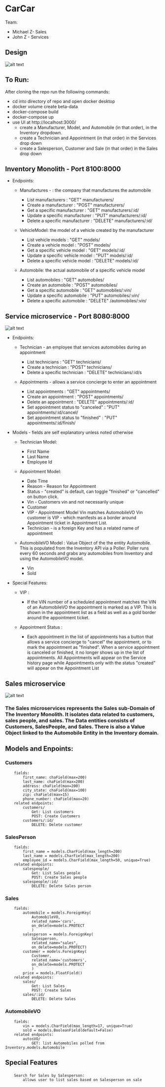 # CarCar

Team:

* Michael Z- Sales
* John Z - Services

## Design
![alt text](/img/projectDiagram.png "Project overview")

## To Run:
After cloning the repo run the following commands:
- cd into directory of repo and open docker desktop
- docker volume create beta-data
- docker-compose build
- docker-compose up
- use UI at http://localhost:3000/
    - create a Manufacturer, Model, and Automobile (in that order), in the Inventory dropdown.
    - create a Technician and Appointment (in that order) in the Services drop down
    - create a Salesperson, Customer and Sale (in that order) in the Sales drop down




## Inventory Monolith - Port 8100:8000

- Endpoints:

    + Manufactures - : the company that manufactures the automobile
        - List manufacturers : "GET"  manufacturers/
        - Create a manufacturer : "POST"  manufacturers/
        - Get a specific manufacturer : "GET"  manufacturers/:id/
        - Update a specific manufacturer : "PUT"  manufacturers/:id/
        - Delete a specific manufacturer : "DELETE"  manufacturers/:id/

    + VehicleModel: the model of a vehicle created by the manufacturer
        - List vehicle models : "GET"  models/
        - Create a vehicle model : "POST"  models/
        - Get a specific vehicle model : "GET"  models/:id/
        - Update a specific vehicle model : "PUT"  models/:id/
        - Delete a specific vehicle model : "DELETE"  models/:id/

    + Automobile: the actual automobile of a specific vehicle model
        - List automobiles : "GET"  automobiles/
        - Create an automobile : "POST"  automobiles/
        - Get a specific automobile : "GET"  automobiles/:vin/
        - Update a specific automobile : "PUT"  automobiles/:vin/
        - Delete a specific automobile : "DELETE"  /automobiles/:vin/



## Service microservice - Port 8080:8000
![alt text](/img/serviceDiagram.png "Project overview")
- Endpoints:
    + Technician -  an employee that services automobiles during an appointment
        - List technicians : "GET"  technicians/
        - Create a technician	: "POST"  technicians/
        - Delete a specific technician : "DELETE"  technicians/:id/s

    + Appointments - allows a service concierge to enter an appointment
        - List appointments : "GET"  appointments/
        - Create an appointment : "POST"  appointments/
        - Delete an appointment : "DELETE"  appointments/:id/
        - Set appointment status to "canceled" : "PUT"  appointments/:id/cancel/
        - Set appointment status to "finished" : "PUT"  appointments/:id/finish/

- Models - fields are self explanatory unless noted otherwise
    + Technician Model:
        - First Name
        - Last Name
        - Employee Id

    + Appointment Model:
        - Date Time
        - Reason - Reason for Appointment
        - Status - "created" is default, can toggle "finished" or "cancelled" on button click.
        - Vin - Customers vin and not necessarily unique
        - Customer
        - VIP - Appointment Model Vin matches AutomobileVO Vin customer is VIP - which manifests as a border around Appointment    ticket in Appointment List.
        - Technician - is a foreign Key and has a related name of appointment

    + AutomobileVO Model : Value Object of the the entity Automobile.  This is populated from the Inventory API via a Poller.  Poller runs every 60 seconds and grabs any automobiles from Inventory and using the AutomobileVO model.
        - Vin
        - Sold

- Special Features:

    + VIP :

        - If the VIN number of a scheduled appointment matches the VIN of an AutomobileVO the appointment is marked as a VIP.  This is shown in the appointment list as a field as well as a gold border around the appointment ticket.

    + Appointment Status :

        - Each appointment in the list of appointments has a button that allows a service concierge to "cancel" the appointment, or to mark the appointment as "finished". When a service appointment is canceled or finished, it no longer shows up in the list of appointments.  All Appointments will appear on the Service history page while Appointments only with the status "created" will appear on the Appointment List





## Sales microservice
![alt text](/img/salesDiagram.png "Project overview")

### The Sales microservices represents the Sales sub-Domain of The Inventory Monolith.  It isolates data related to customers, sales people, and sales.  The Data entities consists of Customers, SalesPeople, and Sales.  There is also a Value Object linked to the Automobile Entity in the Inventory domain.

##  Models and Enpoints:
### Customers
        fields:
            first_name: chaField(max=200)
            last_name: chaField(max=200)
            address: chaField(max=200)
            city_state: chaField(max=100)
            zip: chaField(max=15)
            phone_number: chaField(max=20)
        related endpoints:
            customers/
                Get: List customers
                POST: Create Customers
            customers/:id/
                DELETE: Delete customer
### SalesPerson
        fields:
            first_name = models.CharField(max_length=200)
            last_name = models.CharField(max_length=200)
            employee_id = models.CharField(max_length=50, unique=True)
        related endpoints:
            salespeople/
                Get: List Sales people
                POST: Create Sales people
            salespeople/:id/
                DELETE: Delete Sales person
### Sales
        fields:
            automobile = models.ForeignKey(
                AutomobileVO,
                related_name='cars',
                on_delete=models.PROTECT
                )
            salesperson = models.ForeignKey(
                Salesperson,
                related_name="sales",
                on_delete=models.PROTECT)
            customer = models.ForeignKey(
                Customer,
                related_name='customers',
                on_delete=models.PROTECT
                )
            price = models.FloatField()
        related endpoints:
            sales/
                Get: List Sales
                POST: Create Sales
            sales/:id/
                DELETE: Delete Sales
### AutomobileVO
        fields:
            vin = models.CharField(max_length=17, unique=True)
            sold = models.BooleanField(default=False)
        related endpoints:
            autosVO/
                GET: list Automobiles polled from Inventory.models.Automobile
## Special Features
###
        Search for Sales by Salesperson:
            allows user to list sales based on Salesperson on sale
